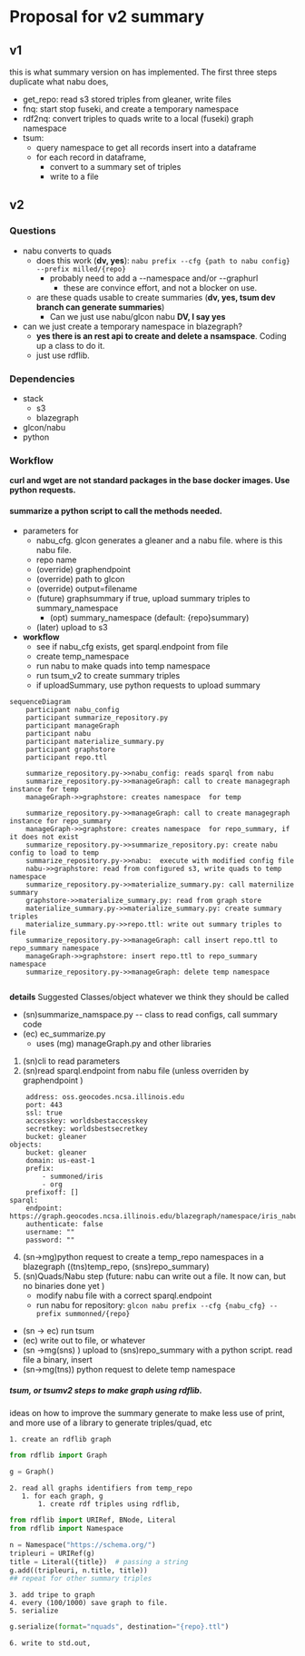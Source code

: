 # Proposal for v2 summary

## v1
this is what summary version on has implemented. The first three steps duplicate what nabu does, 

* get_repo: read s3 stored triples from gleaner, write files
* fnq: start stop fuseki, and create a temporary namespace
* rdf2nq: convert triples to quads write to a local (fuseki) graph namespace
* tsum:
   * query namespace to get all records insert into a dataframe
   * for each record in dataframe, 
      * convert to a summary set of triples
      * write to a file

## v2

### Questions
* nabu converts to quads
  * does this work (**dv, yes**): `nabu prefix --cfg {path to nabu config} --prefix milled/{repo}` 
     * probably need to add a --namespace and/or --graphurl 
       * these are convince effort, and not a blocker on use. 
  * are these quads usable to create summaries (**dv, yes, tsum dev branch can generate summaries**)
     * Can we just use nabu/glcon nabu **DV, I say yes**
* can we just create a temporary namespace in blazegraph?
    * **yes there is an rest api to create and delete a nsamspace**. Coding up a class to do it. 
    * just use rdflib. 


### Dependencies
* stack
  * s3
  * blazegraph
* glcon/nabu
* python

### Workflow
**curl and wget are not standard packages in the base docker images. Use python requests.**

#### summarize a python script to call the methods needed.
* parameters  for 
   * nabu_cfg. glcon generates a gleaner and a nabu file. where is this nabu file.
   * repo name
   * (override) graphendpoint
   * (override) path to glcon
   * (override) output=filename
   * (future) graphsummary if true, upload summary triples to summary_namespace
      * (opt) summary_namespace (default: {repo}summary)
   * (later) upload to s3
* **workflow**
   * see if nabu_cfg exists, get sparql.endpoint from file
   * create temp_namespace
   * run nabu to make quads into temp namespace
   * run tsum_v2 to create summary triples
   * if uploadSummary, use python requests to upload summary

```mermaid
sequenceDiagram
    participant nabu_config
    participant summarize_repository.py
    participant manageGraph
    participant nabu
    participant materialize_summary.py
    participant graphstore
    participant repo.ttl
    
    summarize_repository.py->>nabu_config: reads sparql from nabu
    summarize_repository.py->>manageGraph: call to create managegraph instance for temp 
    manageGraph->>graphstore: creates namespace  for temp

    summarize_repository.py->>manageGraph: call to create managegraph instance for repo_summary 
    manageGraph->>graphstore: creates namespace  for repo_summary, if it does not exist
    summarize_repository.py->>summarize_repository.py: create nabu config to load to temp  
    summarize_repository.py->>nabu:  execute with modified config file 
    nabu->>graphstore: read from configured s3, write quads to temp namespace
    summarize_repository.py->>materialize_summary.py: call maternilize summary
    graphstore->>materialize_summary.py: read from graph store
    materialize_summary.py->>materialize_summary.py: create summary triples
    materialize_summary.py->>repo.ttl: write out summary triples to file
    summarize_repository.py->>manageGraph: call insert repo.ttl to repo_summary namespace
    manageGraph->>graphstore: insert repo.ttl to repo_summary namespace
    summarize_repository.py->>manageGraph: delete temp namespace
    
```

**details**
Suggested Classes/object whatever we think they should be called
* (sn)summarize_namspace.py -- class to read configs, call summary code
* (ec) ec_summarize.py
   * uses (mg) manageGraph.py and other libraries

1. (sn)cli to read parameters
2. (sn)read sparql.endpoint from nabu file (unless overriden by graphendpoint )
```minio:
    address: oss.geocodes.ncsa.illinois.edu
    port: 443
    ssl: true
    accesskey: worldsbestaccesskey
    secretkey: worldsbestsecretkey
    bucket: gleaner
objects:
    bucket: gleaner
    domain: us-east-1
    prefix:
        - summoned/iris
        - org
    prefixoff: []
sparql:
    endpoint: https://graph.geocodes.ncsa.illinois.edu/blazegraph/namespace/iris_nabu/sparql
    authenticate: false
    username: ""
    password: ""
```
4. (sn->mg)python request to create a temp_repo namespaces in a blazegraph ((tns)temp_repo, (sns)repo_summary)
5. (sn)Quads/Nabu step (future:  nabu can write out a file. It now can, but no binaries done yet )
    * modify nabu file with a correct sparql.endpoint
    * run nabu for repository: `glcon nabu prefix --cfg {nabu_cfg} --prefix summonned/{repo}` 
* (sn -> ec) run tsum
* (ec) write out to file, or whatever
* (sn ->mg(sns) ) upload to (sns)repo_summary with a python script. read file a binary, insert
* (sn->mg(tns))  python request to delete temp namespace

##### tsum, or tsumv2 steps to make graph using rdflib.
ideas on how to improve the summary generate to make less use of print, and more use of a 
library to generate triples/quad, etc

    1. create an rdflib graph
```python
from rdflib import Graph

g = Graph()
```

    2. read all graphs identifiers from temp_repo
       1. for each graph, g
           1. create rdf triples using rdflib, 

```python
from rdflib import URIRef, BNode, Literal
from rdflib import Namespace

n = Namespace("https://schema.org/")
tripleuri = URIRef(g)
title = Literal({title})  # passing a string
g.add((tripleuri, n.title, title))
## repeat for other summary triples
```
    3. add tripe to graph
    4. every (100/1000) save graph to file.
    5. serialize
```python
g.serialize(format="nquads", destination="{repo}.ttl")
```
    6. write to std.out, 
